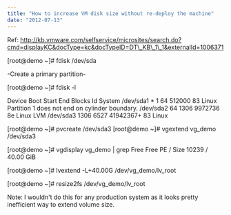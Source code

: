 ```yaml
---
title: "How to increase VM disk size without re-deploy the machine"
date: "2012-07-13"
---
```


Ref: http://kb.vmware.com/selfservice/microsites/search.do?cmd=displayKC&docType=kc&docTypeID=DT\_KB\_1\_1&externalId=1006371

\[root@demo ~\]# fdisk /dev/sda

\-Create a primary partition-

\[root@demo ~\]# fdisk -l

Device Boot Start End Blocks Id System /dev/sda1 \* 1 64 512000 83 Linux Partition 1 does not end on cylinder boundary. /dev/sda2 64 1306 9972736 8e Linux LVM /dev/sda3 1306 6527 41942367+ 83 Linux

\[root@demo ~\]# pvcreate /dev/sda3 \[root@demo ~\]# vgextend vg\_demo /dev/sda3

\[root@demo ~\]# vgdisplay vg\_demo | grep Free Free PE / Size 10239 / 40.00 GiB

\[root@demo ~\]# lvextend -L+40.00G /dev/vg\_demo/lv\_root

\[root@demo ~\]# resize2fs /dev/vg\_demo/lv\_root

Note: I wouldn't do this for any production system as it looks pretty inefficient way to extend volume size.
